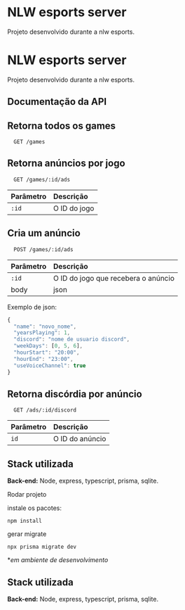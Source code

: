 # NLW esports server

Projeto desenvolvido durante a nlw esports.

# NLW esports server

Projeto desenvolvido durante a nlw esports.

## Documentação da API

## Retorna todos os games

```http
  GET /games
```

## Retorna anúncios por jogo

```http
  GET /games/:id/ads
```

| Parâmetro | Descrição    |
| :-------- | :----------- |
| `:id`     | O ID do jogo |

## Cria um anúncio

```http
  POST /games/:id/ads
```

| Parâmetro | Descrição                           |
| :-------- | :---------------------------------- |
| `:id`     | O ID do jogo que recebera o anúncio |
| body      | json                                |

Exemplo de json:

```js
{
  "name": "novo_nome",
  "yearsPlaying": 1,
  "discord": "nome de usuario discord",
  "weekDays": [0, 5, 6],
  "hourStart": "20:00",
  "hourEnd": "23:00",
  "useVoiceChannel": true
}
```

## Retorna discórdia por anúncio

```http
  GET /ads/:id/discord
```

| Parâmetro | Descrição       |
| :-------- | :-------------- |
| `id`      | O ID do anúncio |

## Stack utilizada

**Back-end:** Node, express, typescript, prisma, sqlite.

Rodar projeto

instale os pacotes:

```
npm install
```

gerar migrate

```
npx prisma migrate dev
```

\*_em ambiente de desenvolvimento_

## Stack utilizada

**Back-end:** Node, express, typescript, prisma, sqlite.
